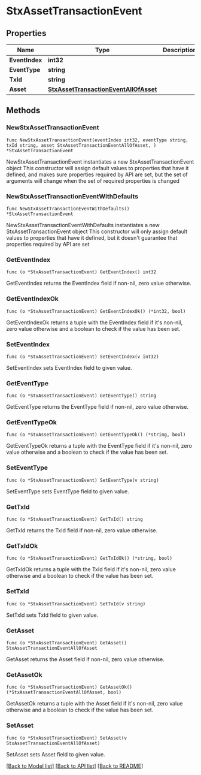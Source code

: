 # StxAssetTransactionEvent

## Properties

Name | Type | Description | Notes
------------ | ------------- | ------------- | -------------
**EventIndex** | **int32** |  | 
**EventType** | **string** |  | 
**TxId** | **string** |  | 
**Asset** | [**StxAssetTransactionEventAllOfAsset**](StxAssetTransactionEventAllOfAsset.md) |  | 

## Methods

### NewStxAssetTransactionEvent

`func NewStxAssetTransactionEvent(eventIndex int32, eventType string, txId string, asset StxAssetTransactionEventAllOfAsset, ) *StxAssetTransactionEvent`

NewStxAssetTransactionEvent instantiates a new StxAssetTransactionEvent object
This constructor will assign default values to properties that have it defined,
and makes sure properties required by API are set, but the set of arguments
will change when the set of required properties is changed

### NewStxAssetTransactionEventWithDefaults

`func NewStxAssetTransactionEventWithDefaults() *StxAssetTransactionEvent`

NewStxAssetTransactionEventWithDefaults instantiates a new StxAssetTransactionEvent object
This constructor will only assign default values to properties that have it defined,
but it doesn't guarantee that properties required by API are set

### GetEventIndex

`func (o *StxAssetTransactionEvent) GetEventIndex() int32`

GetEventIndex returns the EventIndex field if non-nil, zero value otherwise.

### GetEventIndexOk

`func (o *StxAssetTransactionEvent) GetEventIndexOk() (*int32, bool)`

GetEventIndexOk returns a tuple with the EventIndex field if it's non-nil, zero value otherwise
and a boolean to check if the value has been set.

### SetEventIndex

`func (o *StxAssetTransactionEvent) SetEventIndex(v int32)`

SetEventIndex sets EventIndex field to given value.


### GetEventType

`func (o *StxAssetTransactionEvent) GetEventType() string`

GetEventType returns the EventType field if non-nil, zero value otherwise.

### GetEventTypeOk

`func (o *StxAssetTransactionEvent) GetEventTypeOk() (*string, bool)`

GetEventTypeOk returns a tuple with the EventType field if it's non-nil, zero value otherwise
and a boolean to check if the value has been set.

### SetEventType

`func (o *StxAssetTransactionEvent) SetEventType(v string)`

SetEventType sets EventType field to given value.


### GetTxId

`func (o *StxAssetTransactionEvent) GetTxId() string`

GetTxId returns the TxId field if non-nil, zero value otherwise.

### GetTxIdOk

`func (o *StxAssetTransactionEvent) GetTxIdOk() (*string, bool)`

GetTxIdOk returns a tuple with the TxId field if it's non-nil, zero value otherwise
and a boolean to check if the value has been set.

### SetTxId

`func (o *StxAssetTransactionEvent) SetTxId(v string)`

SetTxId sets TxId field to given value.


### GetAsset

`func (o *StxAssetTransactionEvent) GetAsset() StxAssetTransactionEventAllOfAsset`

GetAsset returns the Asset field if non-nil, zero value otherwise.

### GetAssetOk

`func (o *StxAssetTransactionEvent) GetAssetOk() (*StxAssetTransactionEventAllOfAsset, bool)`

GetAssetOk returns a tuple with the Asset field if it's non-nil, zero value otherwise
and a boolean to check if the value has been set.

### SetAsset

`func (o *StxAssetTransactionEvent) SetAsset(v StxAssetTransactionEventAllOfAsset)`

SetAsset sets Asset field to given value.



[[Back to Model list]](../README.md#documentation-for-models) [[Back to API list]](../README.md#documentation-for-api-endpoints) [[Back to README]](../README.md)


